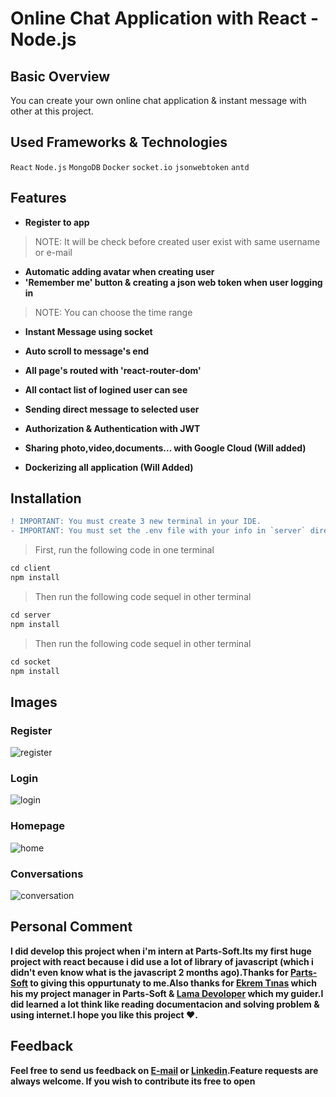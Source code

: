 # Online Chat Application with React - Node.js

## Basic Overview

You can create your own online chat application & instant message with other at this project.

## Used Frameworks & Technologies

`React`
`Node.js`
`MongoDB`
`Docker`
`socket.io`
`jsonwebtoken`
`antd`

## Features

- **Register to app**  
>NOTE: It will be check before created user exist with same username or e-mail
- **Automatic adding avatar when creating user**
- **'Remember me' button & creating a json web token when user logging in**
>NOTE: You can choose the time range
- **Instant Message using socket**
- **Auto scroll to message's end**
- **All page's routed with 'react-router-dom'**
- **All contact list of logined user can see**
- **Sending direct message to selected user**
- **Authorization & Authentication with JWT**

- **Sharing photo,video,documents... with Google Cloud (Will added)**
- **Dockerizing all application (Will Added)**


## Installation
```diff
! IMPORTANT: You must create 3 new terminal in your IDE. 
- IMPORTANT: You must set the .env file with your info in `server` directory  
```
>First, run the following code in one terminal
```javascript
cd client
npm install
```  
>Then run the following code sequel in other terminal
```javascript
cd server
npm install
```  
>Then run the following code sequel in other terminal  
```javascript
cd socket
npm install
```

## Images  

### Register
![register](https://user-images.githubusercontent.com/73299153/191112779-efb37aa8-953a-4ac6-a0bc-0fead606674e.JPG)

### Login
![login](https://user-images.githubusercontent.com/73299153/191112756-9edada54-c627-4765-a9cb-c01f6bd6d91a.JPG)

### Homepage
![home](https://user-images.githubusercontent.com/73299153/191112786-62c692d6-ce2a-4646-9dd4-b71e08f17004.JPG)

### Conversations
![conversation](https://user-images.githubusercontent.com/73299153/191112792-406e6770-fd76-4868-9456-6ab942faadfe.JPG)


## Personal Comment
**I did develop this project when i'm intern at Parts-Soft.Its my first huge project with react because i did use a lot of library of javascript (which i didn't even know what is the javascript 2 months ago).Thanks for [Parts-Soft](https://www.parts-soft.nl/) to giving this oppurtunaty to me.Also thanks for [Ekrem Tınas](https://github.com/ekremtinas) which his my project manager in Parts-Soft & [Lama Devoloper](https://www.youtube.com/c/LamaDev) which my guider.I did learned a lot think like reading documentacion and solving problem & using internet.I hope you like this project ❤.**

## Feedback
**Feel free to send us feedback on [E-mail](mailto:nurullahtrkglu@gmail.com) or [Linkedin](https://www.linkedin.com/in/nurullahturkoglu/).Feature requests are always welcome. If you wish to contribute its free to open**  
